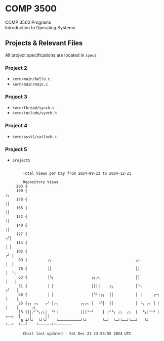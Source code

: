 # COMP 3500
COMP 3500 Programs  
Introduction to Operating Systems  
## Projects & Relevant Files
All project specifications are located in `specs`
### Project 2
- `kern/main/hello.c`
- `kern/main/main.c`
### Project 3
- `kern/thread/synch.c`
- `kern/include/synch.h`
### Project 4
- `kern/asst1/catlock.c`
### Project 5
- `project5`

```

        Total Views per Day from 2024-09-23 to 2024-12-21

        Repository Views
     203 ┼
     190 ┤                                                                       ╭╮
     178 ┤                                                                       ││
     165 ┤                                                                       ││
     152 ┤                                                                       ││
     140 ┤                                                                       ││
     127 ┤                                                                      ╭╯│
     114 ┤                                                                      │ │
     102 ┤                                                                     ╭╯ │
      89 ┤         ╭╮                                      ╭╮                  │  │
      76 ┤         ││                                      ││                  │  ╰╮
      63 ┤         │╰╮                 ╭╮╭╮                ││                  │   │
      51 ┤         │ │                 ││││    ╭╮          │╰╮                ╭╯   │
      38 ┤         │ │                 │╰╯│╭╮  ││          │ │     ╭─╮        │    │
      25 ┤╭╮ ╭╮   ╭╯ │╭╮          ╭╮╭╮ │  ╰╯│  ││          │ ╰╮ ╭╮ │ │        │    │      ╭╮
      13 ┤││╭╯╰╮╭╮│  ╰╯│          │││╰─╯    │ ╭╯╰╮ ╭╮  ╭╮  │  ╰╮│╰─╯ │  ╭──╮  │    │      ││
       0 ┼╯╰╯  ╰╯╰╯    ╰──────────╯╰╯       ╰─╯  ╰─╯╰──╯╰──╯   ╰╯    ╰──╯  ╰──╯    ╰──────╯╰───────

        Chart last updated - Sat Dec 21 23:56:55 2024 UTC
        
```
